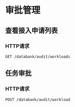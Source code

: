 # 审批管理

## 查看接入申请列表

### HTTP请求

`GET /databank/audit/workloads`

## 任务审批

### HTTP请求

`POST /databank/audit/workload`

